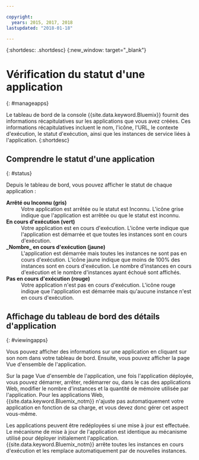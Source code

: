 ```yaml
---

copyright:
  years: 2015, 2017, 2018
lastupdated: "2018-01-18"

---
```


{:shortdesc: .shortdesc}
{:new_window: target="_blank"}

# Vérification du statut d'une application
{: #manageapps}

Le tableau de bord de la console {{site.data.keyword.Bluemix}} fournit des informations récapitulatives sur les applications que vous avez créées. Ces informations récapitulatives incluent le nom, l'icône, l'URL, le contexte d'exécution, le statut d'exécution, ainsi que les instances de service liées à l'application.
{:shortdesc}

## Comprendre le statut d'une application
{: #status}

Depuis le tableau de bord, vous pouvez afficher le statut de chaque application :

<dl>
<dt>
<strong>
Arrêté ou Inconnu (gris)
</strong>
</dt>
<dd>
Votre application est arrêtée ou le statut est Inconnu. L'icône grise indique que l'application est arrêtée ou que le statut est inconnu.
</dd>
<dt>
<strong>
En cours d'exécution (vert)
</strong>
</dt>
<dd>
Votre application est en cours d'exécution. L'icône verte indique que l'application est démarrée et que toutes les instances sont en cours d'exécution.
</dd>
<dt>
<strong>
_Nombre_ en cours d'exécution (jaune)
</strong>
</dt>
<dd>
L'application est démarrée mais toutes les instances ne sont pas en cours d'exécution. L'icône jaune indique que moins de 100% des instances sont
en cours d'exécution. Le nombre d'instances en cours d'exécution et le nombre
d'instances ayant échoué sont affichés.
</dd>
<dt>
<strong>
Pas en cours d'exécution (rouge)
</strong>
</dt>
<dd>
Votre application n'est pas en cours d'exécution. L'icône rouge indique que l'application est démarrée mais qu'aucune instance n'est en cours d'exécution.
</dd>
</dl>

## Affichage du tableau de bord des détails d'application
{: #viewingapps}

Vous pouvez afficher des informations sur une application en cliquant sur son nom dans votre tableau de bord. Ensuite, vous pouvez afficher la page Vue d'ensemble de l'application.

Sur la page Vue d'ensemble de l'application, une fois l'application déployée, vous pouvez démarrer, arrêter, redémarrer ou, dans le cas des applications Web, modifier le nombre d'instances et la quantité de mémoire utilisée par l'application. Pour les applications Web, {{site.data.keyword.Bluemix_notm}} n'ajuste pas automatiquement votre application en fonction de sa charge, et vous devez donc gérer cet aspect vous-même.

Les applications peuvent être redéployées si une mise à jour est effectuée. Le mécanisme de mise à jour de l'application est identique au mécanisme utilisé pour déployer initialement l'application. {{site.data.keyword.Bluemix_notm}}
arrête toutes les instances en cours d'exécution et les remplace automatiquement par de nouvelles instances.
